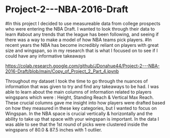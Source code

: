 # Project-2---NBA-2016-Draft
#In this project I decided to use measureable data from college prospects who were entering the NBA Draft. I wanted to look through their data to learn
#about any trends that the league has been following, and seeing if there was a way to make a model of how NBA teams pick players. 
#In recent years the NBA has become incredibly reliant on players with great size and wingspan, so in my research that is what I focused on to see if I could have any informative takeaways

https://colab.research.google.com/github/JDonahue44/Project-2---NBA-2016-Draft/blob/main/Copy_of_Project_2_Part_4.ipynb

Throughout my dataset I took the time to go through the nuances of information that was given to try and find any takeaways to be had.
I was able to learn about the main columns of information related to players wingspans which were : Height, Standing Reach & Vertical Max Reach.
These crucial columns gave me insight into how players were drafted based on how they measured in these key categories, but I wanted to focus on Wingspan.
In the NBA space is crucial vertically & horizontally and the ability to take up that space with your wingspan is important. 
In the data I was able to see that the 1st round of picks were clustered inside the wingspans of 80.0 & 87.5 inches with 1 outlier.

